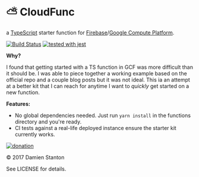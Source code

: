 # ⛅️  CloudFunc

a [TypeScript](http://www.typescriptlang.org/) starter function for [Firebase](https://firebase.google.com/docs/functions/)/[Google Compute Platform](https://cloud.google.com/functions/).

[![Build Status](https://travis-ci.org/damienstanton/cloudfunc.svg?branch=master)](https://travis-ci.org/damienstanton/cloudfunc)
[![tested with jest](https://img.shields.io/badge/tested_with-jest-99424f.svg)](https://github.com/facebook/jest)

**Why?**

I found that getting started with a TS function in GCF was more difficult than it should be. I was able to piece together a working example based on the official repo and a couple blog posts but it was not ideal. This ia an attempt at a better kit that I can reach for anytime I want to _quickly_ get started on a new function.

**Features:**

- No global dependencies needed. Just run `yarn install` in the functions directory and you're ready.
- CI tests against a real-life deployed instance ensure the starter kit currently works.

[![donation](https://img.shields.io/badge/☕️-Buy_me_coffee-green.svg)](https://paypal.me/damienstanton) 

© 2017 Damien Stanton

See LICENSE for details.
